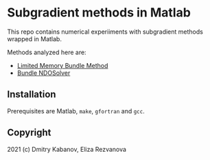 # Subgradient methods in Matlab

This repo contains numerical experiiments with subgradient methods wrapped in
Matlab.

Methods analyzed here are:

- [Limited Memory Bundle Method](http://napsu.karmitsa.fi/lmbm/)
- [Bundle NDOSolver](https://gitlab.com/frangio68/ndosolver_fioracle_project)

## Installation

Prerequisites are Matlab, `make`, `gfortran` and `gcc`.

## Copyright

2021 (c) Dmitry Kabanov, Eliza Rezvanova
